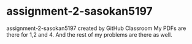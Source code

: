 # assignment-2-sasokan5197
assignment-2-sasokan5197 created by GitHub Classroom
My PDFs are there for 1,2 and 4. And the rest of my problems are there as well.
